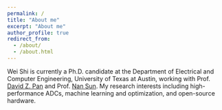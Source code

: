 ```yaml
---
permalink: /
title: "About me"
excerpt: "About me"
author_profile: true
redirect_from: 
  - /about/
  - /about.html
---
```


Wei Shi is currently a Ph.D. candidate at the Department of Electrical and Computer Engineering, University of Texas at Austin, working with Prof. [David Z. Pan](http://www.ece.utexas.edu/~dpan/) and Prof. [Nan Sun](https://www.sunresearchgroup.top/zh/). My research interests including high-performance ADCs, machine learning and optimization, and open-source hardware.
